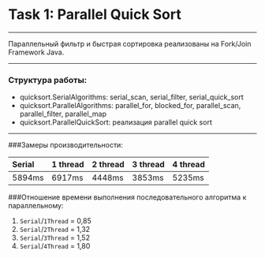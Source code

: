 # Task 1: Parallel Quick Sort
***
Параллельный фильтр и быстрая сортировка реализованы на Fork/Join Framework Java. 
***
### Структура работы:
+ quicksort.SerialAlgorithms: serial_scan, serial_filter, serial_quick_sort
+ quicksort.ParallelAlgorithms: parallel_for, blocked_for, parallel_scan, parallel_filter, parallel_map
+ quicksort.ParallelQuickSort: реализация parallel quick sort
***
###Замеры производительности: <br/>

| Serial | 1 thread | 2 thread | 3 thread | 4 thread
|:----|:----|:----|:----|:----|
| 5894ms | 6917ms | 4448ms | 3853ms | 5235ms

###Отношение времени выполнения последовательного алгоритма к параллельному: <br/>
1. `Serial`/`1Thread` = 0,85
2. `Serial`/`2Thread` = 1,32
3. `Serial`/`3Thread` = 1,52
4. `Serial`/`4Thread` = 1,80
